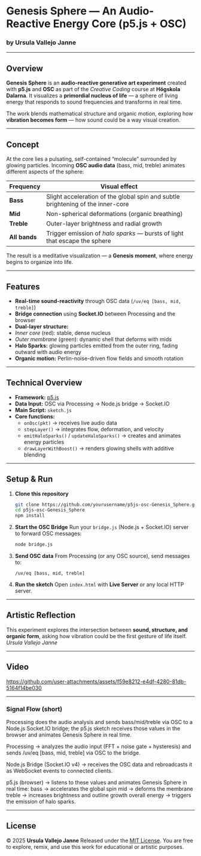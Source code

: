 # Genesis Sphere — An Audio-Reactive Energy Core (p5.js + OSC)

### by Ursula Vallejo Janne

---

## Overview

**Genesis Sphere** is an **audio-reactive generative art experiment** created with **p5.js** and **OSC** as part of the _Creative Coding_ course at **Högskola Dalarna**.
It visualizes a **primordial nucleus of life** — a sphere of living energy that responds to sound frequencies and transforms in real time.

The work blends mathematical structure and organic motion, exploring how **vibration becomes form** — how sound could be a way visual creation.

---

## Concept

At the core lies a pulsating, self-contained “molecule” surrounded by glowing particles.
Incoming **OSC audio data** (bass, mid, treble) animates different aspects of the sphere:

| Frequency     | Visual effect                                                                   |
| ------------- | ------------------------------------------------------------------------------- |
| **Bass**      | Slight acceleration of the global spin and subtle brightening of the inner-core |
| **Mid**       | Non-spherical deformations (organic breathing)                                  |
| **Treble**    | Outer-layer brightness and radial growth                                        |
| **All bands** | Trigger emission of _halo sparks_ — bursts of light that escape the sphere      |

The result is a meditative visualization — a **Genesis moment**, where energy begins to organize into life.

---

## Features

- **Real-time sound-reactivity** through OSC data (`/uv/eq [bass, mid, treble]`)
- **Bridge connection** using **Socket.IO** between Processing and the browser
- **Dual-layer structure:**
- _Inner core_ (red): stable, dense nucleus
- _Outer membrane_ (green): dynamic shell that deforms with mids
- **Halo Sparks:** glowing particles emitted from the outer ring, fading outward with audio energy
- **Organic motion:** Perlin-noise-driven flow fields and smooth rotation

---

## Technical Overview

- **Framework:** [p5.js](https://p5js.org/)
- **Data Input:** OSC via Processing → Node.js bridge → Socket.IO
- **Main Script:** `sketch.js`
- **Core functions:**
  - `onOsc(pkt)` → receives live audio data
  - `stepLayer()` → integrates flow, deformation, and velocity
  - `emitHaloSparks()` / `updateHaloSparks()` → creates and animates energy particles
  - `drawLayerWithBoost()` → renders glowing shells with additive blending

---

## Setup & Run

1. **Clone this repository**

   ```bash
   git clone https://github.com/yourusername/p5js-osc-Genesis_Sphere.git
   cd p5js-osc-Genesis_Sphere
   npm install
   ```

2. **Start the OSC Bridge**
   Run your `bridge.js` (Node.js + Socket.IO) server to forward OSC messages:

   ```bash
   node bridge.js
   ```

3. **Send OSC data**
   From Processing (or any OSC source), send messages to:

   ```
   /uv/eq [bass, mid, treble]
   ```

4. **Run the sketch**
   Open `index.html` with **Live Server** or any local HTTP server.

---

## Artistic Reflection

This experiment explores the intersection between **sound, structure, and organic form**,
asking how vibration could be the first gesture of life itself.
_Ursula Vallejo Janne_

---

## Video


https://github.com/user-attachments/assets/f59e8212-e4df-4280-81db-5164f14be030




---

### Signal Flow (short)

Processing does the audio analysis and sends bass/mid/treble via OSC to a Node.js Socket.IO bridge; the p5.js sketch receives those values in the browser and animates Genesis Sphere in real time.

Processing → analyzes the audio input (FFT + noise gate + hysteresis) and sends
/uv/eq [bass, mid, treble] via OSC to the bridge.

Node.js Bridge (Socket.IO v4) → receives the OSC data and rebroadcasts it as WebSocket events to connected clients.

p5.js (browser) → listens to these values and animates Genesis Sphere in real time:
bass → accelerates the global spin
mid → deforms the membrane
treble → increases brightness and outline growth
overall energy → triggers the emission of halo sparks.

---

## License

© 2025 **Ursula Vallejo Janne**
Released under the [MIT License](./LICENSE).
You are free to explore, remix, and use this work for educational or artistic purposes.

```

```
